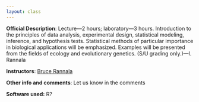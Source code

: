 ```yaml
---
layout: class
---
```


**Official Description**: Lecture—2 hours; laboratory—3 hours. Introduction to the principles of data analysis, experimental design, statistical modeling, inference, and hypothesis tests. Statistical methods of particular importance in biological applications will be emphasized. Examples will be presented from the fields of ecology and evolutionary genetics. (S/U grading only.)—I. Rannala
 
**Instructors**: [Bruce Rannala](http://www.rannala.org/?page_id=152)

**Other info and comments**: Let us know in the comments

**Software used:** R?